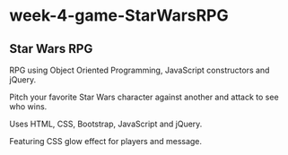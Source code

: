 # week-4-game-StarWarsRPG

Star Wars RPG
--------------------------

RPG using Object Oriented Programming, JavaScript constructors and jQuery.

Pitch your favorite Star Wars character against another and attack to see who wins. 

Uses HTML, CSS, Bootstrap, JavaScript and jQuery.

Featuring CSS glow effect for players and message.